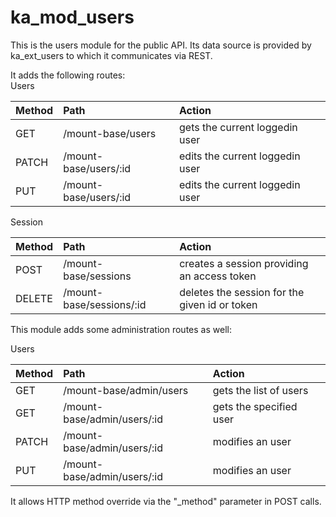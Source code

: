 # ka_mod_users

This is the users module for the public API. Its data source is provided by ka_ext_users to which it communicates via REST.

It adds the following routes:  
Users

| Method        | Path                  | Action                           |
|:--------------|:----------------------|:---------------------------------|
| GET           |/mount-base/users      | gets the current loggedin user
| PATCH         |/mount-base/users/:id  | edits the current loggedin user 
| PUT           |/mount-base/users/:id  | edits the current loggedin user 

Session

| Method        | Path                  | Action                           |
|:--------------|:----------------------|:---------------------------------|
| POST          | /mount-base/sessions  | creates a session providing an access token
| DELETE        | /mount-base/sessions/:id  | deletes the session for the given id or token

  
This module adds some administration routes as well:  
  
Users

| Method        | Path                  | Action                           |
|:--------------|:----------------------|:---------------------------------|
|GET | /mount-base/admin/users | gets the list of users
|GET | /mount-base/admin/users/:id | gets the specified user
|PATCH | /mount-base/admin/users/:id | modifies an user
|PUT | /mount-base/admin/users/:id | modifies an user

It allows HTTP method override via the "_method" parameter in POST calls.
